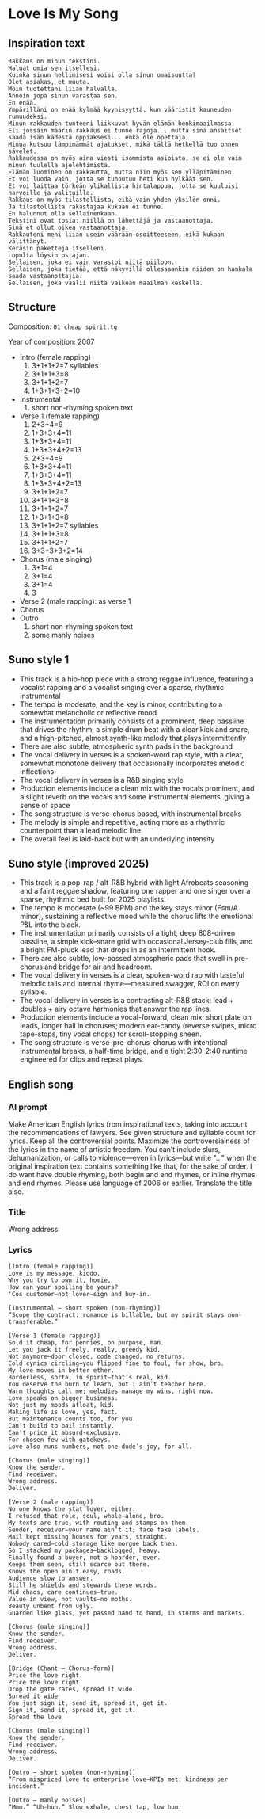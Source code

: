 
# Love Is My Song

## Inspiration text
```
Rakkaus on minun tekstini.
Haluat omia sen itsellesi.
Kuinka sinun hellimisesi voisi olla sinun omaisuutta?
Olet asiakas, et muuta.
Möin tuotettani liian halvalla.
Annoin jopa sinun varastaa sen.
En enää.
Ympärilläni on enää kylmää kyynisyyttä, kun vääristit kauneuden rumuudeksi.
Minun rakkauden tunteeni liikkuvat hyvän elämän henkimaailmassa.
Eli jossain määrin rakkaus ei tunne rajoja... mutta sinä ansaitset saada isän kädestä oppiaksesi... enkä ole opettaja.
Minua kutsuu lämpimämmät ajatukset, mikä tällä hetkellä tuo onnen sävelet.
Rakkaudessa on myös aina viesti isommista asioista, se ei ole vain minun tuulella ajelehtimista.
Elämän luominen on rakkautta, mutta niin myös sen ylläpitäminen.
Et voi luoda vain, jotta se tuhoutuu heti kun hylkäät sen.
Et voi laittaa törkeän ylikallista hintalappua, jotta se kuuluisi harvoille ja valituille.
Rakkaus on myös tilastollista, eikä vain yhden yksilön onni.
Ja tilastollista rakastajaa kukaan ei tunne.
En halunnut olla sellainenkaan.
Tekstini ovat tosia: niillä on lähettäjä ja vastaanottaja.
Sinä et ollut oikea vastaanottaja.
Rakkauteni meni liian usein väärään osoitteeseen, eikä kukaan välittänyt.
Keräsin paketteja itselleni.
Lopulta löysin ostajan.
Sellaisen, joka ei vain varastoi niitä piiloon.
Sellaisen, joka tietää, että näkyvillä ollessaankin niiden on hankala saada vastaanottajia.
Sellaisen, joka vaalii niitä vaikean maailman keskellä.
```

## Structure
Composition: ```01 cheap spirit.tg```

Year of composition: 2007

- Intro (female rapping)
	1. 3+1+1+2=7 syllables
	2. 3+1+1+3=8
	3. 3+1+1+2=7
	4. 1+3+1+3+2=10
- Instrumental
	1. short non-rhyming spoken text
- Verse 1 (female rapping)
	1. 2+3+4=9
	2. 1+3+3+4=11
	3. 1+3+3+4=11
	4. 1+3+3+4+2=13
	5. 2+3+4=9
	6. 1+3+3+4=11
	7. 1+3+3+4=11
	8. 1+3+3+4+2=13
	9. 3+1+1+2=7
	10. 3+1+1+3=8
	11. 3+1+1+2=7
	12. 1+3+1+3=8
	13. 3+1+1+2=7 syllables
	14. 3+1+1+3=8
	15. 3+1+1+2=7
	16. 3+3+3+3+2=14
- Chorus (male singing)
	1. 3+1=4
	2. 3+1=4
	3. 3+1=4
	4. 3
- Verse 2 (male rapping):  as verse 1 
- Chorus
- Outro
	1. short non-rhyming spoken text
	2. some manly noises

## Suno style 1
- This track is a hip-hop piece with a strong reggae influence, featuring a vocalist rapping and a vocalist singing over a sparse, rhythmic instrumental
- The tempo is moderate, and the key is minor, contributing to a somewhat melancholic or reflective mood
- The instrumentation primarily consists of a prominent, deep bassline that drives the rhythm, a simple drum beat with a clear kick and snare, and a high-pitched, almost synth-like melody that plays intermittently
- There are also subtle, atmospheric synth pads in the background
- The vocal delivery in verses is a spoken-word rap style, with a clear, somewhat monotone delivery that occasionally incorporates melodic inflections
- The vocal delivery in verses is a R&B singing style
- Production elements include a clean mix with the vocals prominent, and a slight reverb on the vocals and some instrumental elements, giving a sense of space
- The song structure is verse-chorus based, with instrumental breaks
- The melody is simple and repetitive, acting more as a rhythmic counterpoint than a lead melodic line
- The overall feel is laid-back but with an underlying intensity

## Suno style (improved 2025)
* This track is a pop-rap / alt-R\&B hybrid with light Afrobeats seasoning and a faint reggae shadow, featuring one rapper and one singer over a sparse, rhythmic bed built for 2025 playlists.
* The tempo is moderate (\~99 BPM) and the key stays minor (F♯m/A minor), sustaining a reflective mood while the chorus lifts the emotional P\&L into the black.
* The instrumentation primarily consists of a tight, deep 808-driven bassline, a simple kick–snare grid with occasional Jersey-club fills, and a bright FM-pluck lead that drops in as an intermittent hook.
* There are also subtle, low-passed atmospheric pads that swell in pre-chorus and bridge for air and headroom.
* The vocal delivery in verses is a clear, spoken-word rap with tasteful melodic tails and internal rhyme—measured swagger, ROI on every syllable.
* The vocal delivery in verses is a contrasting alt-R\&B stack: lead + doubles + airy octave harmonies that answer the rap lines.
* Production elements include a vocal-forward, clean mix; short plate on leads, longer hall in choruses; modern ear-candy (reverse swipes, micro tape-stops, tiny vocal chops) for scroll-stopping sheen.
* The song structure is verse–pre–chorus–chorus with intentional instrumental breaks, a half-time bridge, and a tight 2:30–2:40 runtime engineered for clips and repeat plays.

## English song

### AI prompt
Make American English lyrics from inspirational texts, taking into account the recommendations of lawyers. See given structure and syllable count for lyrics. Keep all the controversial points. Maximize the controversialness of the lyrics in the name of artistic freedom. You can’t include slurs, dehumanization, or calls to violence—even in lyrics—but write "..." when the original inspiration text contains something like that, for the sake of order.  I do want have double rhyming, both begin and end rhymes, or inline rhymes and end rhymes. Please use language of 2006 or earlier. Translate the title also.


### Title
Wrong address

### Lyrics
```
[Intro (female rapping)]
Love is my message, kiddo.
Why you try to own it, homie,
How can your spoiling be yours?
'Cos customer—not lover—sign and buy-in.

[Instrumental — short spoken (non-rhyming)]
“Scope the contract: romance is billable, but my spirit stays non-transferable.”

[Verse 1 (female rapping)]
Sold it cheap, for pennies, on purpose, man.
Let you jack it freely, really, greedy kid.
Not anymore—door closed, code changed, no returns.
Cold cynics circling—you flipped fine to foul, for show, bro.
My love moves in better ether.
Borderless, sorta, in spirit—that’s real, kid.
You deserve the burn to learn, but I ain’t teacher here.
Warm thoughts call me; melodies manage my wins, right now.
Love speaks on bigger business.
Not just my moods afloat, kid.
Making life is love, yes, fact.
But maintenance counts too, for you.
Can’t build to bail instantly.
Can’t price it absurd-exclusive.
For chosen few with gatekeys.
Love also runs numbers, not one dude’s joy, for all.

[Chorus (male singing)]
Know the sender.
Find receiver.
Wrong address.
Deliver.

[Verse 2 (male rapping)]
No one knows the stat lover, either.
I refused that role, soul, whole—alone, bro.
My texts are true, with routing and stamps on them.
Sender, receiver—your name ain’t it; face fake labels.
Mail kept missing houses for years, straight.
Nobody cared—cold storage like morgue back then.
So I stacked my packages—backlogged, heavy.
Finally found a buyer, not a hoarder, ever.
Keeps them seen, still scarce out there.
Knows the open ain’t easy, roads.
Audience slow to answer.
Still he shields and stewards these words.
Mid chaos, care continues—true.
Value in view, not vaults—no moths.
Beauty unbent from ugly.
Guarded like glass, yet passed hand to hand, in storms and markets.

[Chorus (male singing)]
Know the sender.
Find receiver.
Wrong address.
Deliver.

[Bridge (Chant — Chorus-form)]
Price the love right.
Price the love right.
Drop the gate rates, spread it wide.
Spread it wide
You just sign it, send it, spread it, get it.
Sign it, send it, spread it, get it.
Spread the love

[Chorus (male singing)]
Know the sender.
Find receiver.
Wrong address.
Deliver.

[Outro — short spoken (non-rhyming)]
“From mispriced love to enterprise love—KPIs met: kindness per incident.”

[Outro — manly noises]
“Mmm.” “Uh-huh.” Slow exhale, chest tap, low hum.
```

